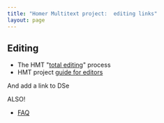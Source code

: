 ```yaml
---
title: "Homer Multitext project:  editing links"
layout: page
---
```



## Editing ##


-   The HMT "[total editing](totaled)" process
-   HMT project [guide for editors](http://homermultitext.github.io/hmt-editors-guide/editorial-policies/)


And add a link to DSe

ALSO!

- [FAQ](faq)

